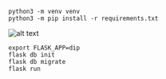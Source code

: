 ```
python3 -m venv venv
python3 -m pip install -r requirements.txt
```
![alt text](https://media.tenor.com/5lLcKZgmIhgAAAAC/american-psycho-patrick-bateman.gif)

```
export FLASK_APP=dip
flask db init
flask db migrate
flask run
```

